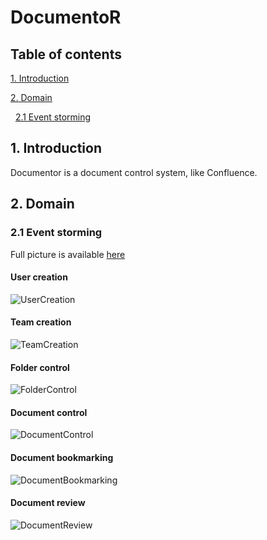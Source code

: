 # DocumentoR

## Table of contents

[1. Introduction](#1-Introduction)

[2. Domain](#2-Domain)

&nbsp;&nbsp;[2.1 Event storming](#21-event-storming)

## 1. Introduction

Documentor is a document control system, like Confluence. 

## 2. Domain

### 2.1 Event storming

Full picture is available [here](https://miro.com/app/board/uXjVO-Xjb-Y=/?share_link_id=929648720295)

#### User creation
![UserCreation](https://user-images.githubusercontent.com/40521835/163274199-26ee4b75-cc30-43eb-9928-47f750d09210.png)

#### Team creation
![TeamCreation](https://user-images.githubusercontent.com/40521835/163274286-1f6733b8-b29d-40f9-8a7e-a4b747de2d3b.png)

#### Folder control
![FolderControl](https://user-images.githubusercontent.com/40521835/163274400-fe50455d-5bfc-4abc-a920-e6f4ee66e4d0.png)

#### Document control
![DocumentControl](https://user-images.githubusercontent.com/40521835/163274496-8fb727a2-e2d4-473f-934c-8d8c842bec9d.png)

#### Document bookmarking
![DocumentBookmarking](https://user-images.githubusercontent.com/40521835/163274584-0626c3b3-8ff3-4b70-8374-9b3f8260ad51.png)

#### Document review
![DocumentReview](https://user-images.githubusercontent.com/40521835/163274669-8ddc5edc-a052-45aa-a45f-a85ef98bb3fb.png)


